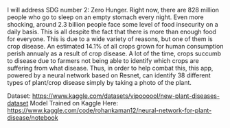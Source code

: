 <!-- ABOUT THE PROJECT -->

I will address SDG number 2: Zero Hunger. Right now, there are 828 million people who go to sleep on an empty stomach every night. Even more shocking, around 2.3 billion people face some level of food insecurity on a daily basis. This is all despite the fact that there is more than enough food for everyone. This is due to a wide variety of reasons, but one of them is crop disease. An estimated 14.1% of all crops grown for human consumption perish annualy as a result of crop disease. A lot of the time, crops succumb to disease due to farmers not being able to identify which crops are suffering from what disease. Thus, in order to help combat this, this app, powered by a neural network based on Resnet, can identify 38 different types of plant/crop disease simply by taking a photo of the plant.


Dataset: https://www.kaggle.com/datasets/vipoooool/new-plant-diseases-dataset
Model Trained on Kaggle Here: https://www.kaggle.com/code/rohankaman12/neural-network-for-plant-disease/notebook
